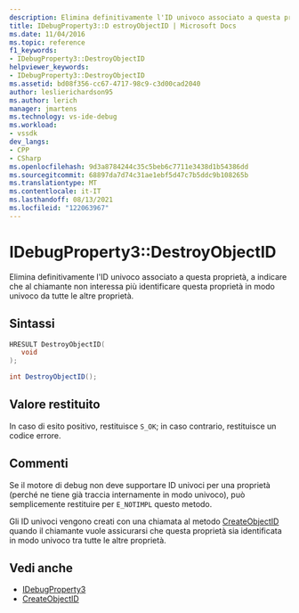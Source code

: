 ```yaml
---
description: Elimina definitivamente l'ID univoco associato a questa proprietà, a indicare che al chiamante non interessa più identificare questa proprietà in modo univoco da tutte le altre proprietà.
title: IDebugProperty3::D estroyObjectID | Microsoft Docs
ms.date: 11/04/2016
ms.topic: reference
f1_keywords:
- IDebugProperty3::DestroyObjectID
helpviewer_keywords:
- IDebugProperty3::DestroyObjectID
ms.assetid: bd08f356-cc67-4717-98c9-c3d00cad2040
author: leslierichardson95
ms.author: lerich
manager: jmartens
ms.technology: vs-ide-debug
ms.workload:
- vssdk
dev_langs:
- CPP
- CSharp
ms.openlocfilehash: 9d3a8784244c35c5beb6c7711e3438d1b54386dd
ms.sourcegitcommit: 68897da7d74c31ae1ebf5d47c7b5ddc9b108265b
ms.translationtype: MT
ms.contentlocale: it-IT
ms.lasthandoff: 08/13/2021
ms.locfileid: "122063967"
---
```

# <a name="idebugproperty3destroyobjectid"></a>IDebugProperty3::DestroyObjectID
Elimina definitivamente l'ID univoco associato a questa proprietà, a indicare che al chiamante non interessa più identificare questa proprietà in modo univoco da tutte le altre proprietà.

## <a name="syntax"></a>Sintassi

```cpp
HRESULT DestroyObjectID(
   void
);
```

```csharp
int DestroyObjectID();
```

## <a name="return-value"></a>Valore restituito
 In caso di esito positivo, restituisce `S_OK`; in caso contrario, restituisce un codice errore.

## <a name="remarks"></a>Commenti
 Se il motore di debug non deve supportare ID univoci per una proprietà (perché ne tiene già traccia internamente in modo univoco), può semplicemente restituire per `E_NOTIMPL` questo metodo.

 Gli ID univoci vengono creati con una chiamata al metodo [CreateObjectID](../../../extensibility/debugger/reference/idebugproperty3-createobjectid.md) quando il chiamante vuole assicurarsi che questa proprietà sia identificata in modo univoco tra tutte le altre proprietà.

## <a name="see-also"></a>Vedi anche
- [IDebugProperty3](../../../extensibility/debugger/reference/idebugproperty3.md)
- [CreateObjectID](../../../extensibility/debugger/reference/idebugproperty3-createobjectid.md)
